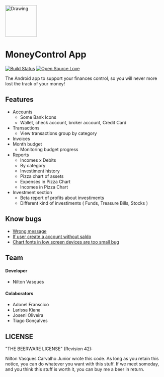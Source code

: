 
<img src="https://lh3.googleusercontent.com/3KWEK4ThW4zUg8BHJRh9YYM9GXbRru45Yb1wdD3gOeAO8yncMu4QMRkYppKbzqWrF48=w300-rw" alt="Drawing" width="100" height="100"/> 

# MoneyControl App

[![Build Status](https://travis-ci.org/niltonvasques/moneycontrol.svg?branch=master)](https://travis-ci.org/niltonvasques/moneycontrol)
[![Open Source Love](https://badges.frapsoft.com/os/v1/open-source.svg?v=103)](https://github.com/ellerbrock/open-source-badge/)

The Android app to support your finances control, so you will never more lost the track of your money!

## Features

* Accounts
  * Some Bank Icons
  * Wallet, check account, broker account, Credit Card
* Transactions 
  * View transactions group by category 
* Invoices
* Month budget
  * Monitoring budget progress
* Reports
  * Incomes x Debits
  * By category
  * Investiment history
  * Pizza chart of assets
  * Expenses in Pizza Chart
  * Incomes in Pizza Chart
* Investment section
  * Beta report of profits about investiments
  * Different kind of investiments ( Funds, Treasure Bills, Stocks )

## Know bugs
* [Wrong message](https://github.com/niltonvasques/moneycontrol/issues/5)
* [If user create a account without saldo](https://github.com/niltonvasques/moneycontrol/issues/46)
* [Chart fonts in low screen devices are too small bug](https://github.com/niltonvasques/moneycontrol/issues/23)

## Team

#### Developer
* Nilton Vasques 

#### Colaborators
* Adonel Franscico
* Larissa Kiana
* Joseni Oliveira
* Tiago Gonçalves

## LICENSE

 "THE BEERWARE LICENSE" (Revision 42):
 
 Nilton Vasques Carvalho Junior wrote this code. As long as you retain this 
 notice, you can do whatever you want with this stuff. If we
 meet someday, and you think this stuff is worth it, you can
 buy me a beer in return.


